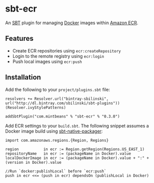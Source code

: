 # sbt-ecr 

An [SBT](http://www.scala-sbt.org/) plugin for managing [Docker](http://docker.io) images within [Amazon ECR](https://aws.amazon.com/ecr/).

## Features

* Create ECR repositories using `ecr:createRepository`
* Login to the remote registry using `ecr:login`
* Push local images using `ecr:push`

## Installation

Add the following to your `project/plugins.sbt` file:

    resolvers += Resolver.url("bintray-sbilinski", url("http://dl.bintray.com/sbilinski/sbt-plugins"))(Resolver.ivyStylePatterns)

    addSbtPlugin("com.mintbeans" % "sbt-ecr" % "0.3.0")

Add ECR settings to your `build.sbt`. The following snippet assumes a Docker image build using [sbt-native-packager](https://github.com/sbt/sbt-native-packager):

    import com.amazonaws.regions.{Region, Regions}

    region           in ecr := Region.getRegion(Regions.US_EAST_1)
    repositoryName   in ecr := (packageName in Docker).value
    localDockerImage in ecr := (packageName in Docker).value + ":" + (version in Docker).value

    //Run `docker:publishLocal` before `ecr:push`
    push in ecr <<= (push in ecr) dependsOn (publishLocal in Docker)
